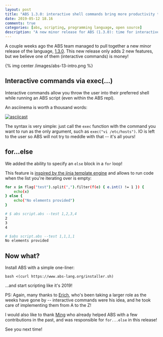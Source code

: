 ```yaml
---
layout: post
title: "ABS 1.3.0: interactive shell commands bring more productivity to the language"
date: 2019-05-12 18.16
comments: true
categories: [abs, scripting, programming language, open source]
description: "A new minor release for ABS (1.3.0): time for interactive commands!"
---
```


A couple weeks ago the ABS team managed to pull together
a new minor release of the language, [1.3.0](https://github.com/abs-lang/abs/releases/tag/1.3.0).
This new release only adds 2 new features, but we believe
one of them (interactive commands) is money!

{% img center /images/abs-13-intro.png %}

<!-- more -->

## Interactive commands via exec(...)

Interactive commands allow you throw the user into their
preferred shell while running an ABS script (even within
the ABS repl).

An asciinema is worth a thousand words:

[![asciicast](https://asciinema.org/a/ZVMEJ59cuhbZPfOkcVOE2ocfw.svg)](https://asciinema.org/a/ZVMEJ59cuhbZPfOkcVOE2ocfw)

The syntax is very simple: just call the `exec` function with the
command you want to run as the only argument, such as
`exec("vi /etc/hosts")`. IO is left to the user so ABS will
not try to meddle with that -- it's all yours!

## for...else

We added the ability to specify an `else` block
in a `for` loop!

This feature is [inspired by the
jinja template engine](http://jinja.pocoo.org/docs/2.10/templates/#for) and allows to run code
when the list you're iterating over is empty:

``` bash
for x in flag("test").split(",").filter(f(e) { e.int() != 1 }) {
    echo(x)
} else {
    echo("No elements provided")
}

# $ abs script.abs --test 1,2,3,4
2
3
4

# $abs script.abs --test 1,1,1,1
No elements provided
```

## Now what?

Install ABS with a simple one-liner:

```
bash <(curl https://www.abs-lang.org/installer.sh)
```

...and start scripting like it's 2019!

PS: Again, many thanks to [Erich](https://github.com/ntwrick),
who's been taking a larger role as the weeks have gone by -- interactive
commands were his idea, and he took care of implementing them from A
to the Z!

I would also like to thank [Ming](https://github.com/mingwho)
who already helped ABS with a few contributions in the past,
and was responsible for `for...else` in this release!

See you next time!